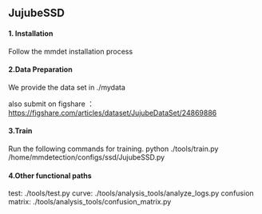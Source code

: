 ## JujubeSSD

#### 1. Installation

Follow the mmdet installation process

#### 2.Data Preparation

We provide the data set in  ./mydata

also submit on figshare ：https://figshare.com/articles/dataset/JujubeDataSet/24869886
#### 3.Train

Run the following commands for training.
python ./tools/train.py    /home/mmdetection/configs/ssd/JujubeSSD.py

#### 4.Other functional paths

test:    ./tools/test.py
curve:  ./tools/analysis_tools/analyze_logs.py
confusion matrix:  ./tools/analysis_tools/confusion_matrix.py
